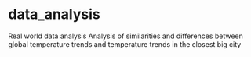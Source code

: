 # data_analysis
Real world data analysis
Analysis of similarities and differences between global temperature trends and temperature trends in the closest big city

